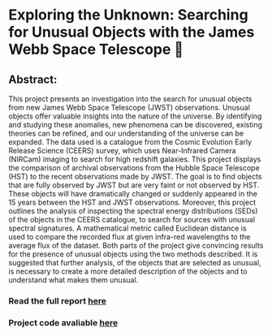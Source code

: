 # Exploring the Unknown: Searching for Unusual Objects with the James Webb Space Telescope 🔭
## Abstract:
This project presents an investigation into the search for unusual objects from new James Webb Space Telescope (JWST) observations. Unusual objects offer valuable insights into the nature of the universe. By identifying and studying these anomalies, new phenomena can be discovered, existing theories can be refined, and our understanding of the universe can be expanded. The data used is a catalogue from the Cosmic Evolution Early Release Science (CEERS) survey, which uses Near-Infrared Camera (NIRCam) imaging to search for high redshift galaxies. This project displays the comparison of archival observations from the Hubble Space Telescope (HST) to the recent observations made by JWST. The goal is to find objects that are fully observed by JWST but are very faint or not observed by HST. These objects will have dramatically changed or suddenly appeared in the 15 years between the HST and JWST observations. Moreover, this project outlines the analysis of inspecting the spectral energy distributions (SEDs) of the objects in the CEERS catalogue, to search for sources with unusual spectral signatures. A mathematical metric called Euclidean distance is used to compare the recorded flux at given infra-red wavelengths to the average flux of the dataset. Both parts of the project give convincing results for the presence of unusual objects using the two methods described. It is suggested that further analysis, of the objects that are selected as unusual, is necessary to create a more detailed description of the objects and to understand what makes them unusual.
### Read the full report [here](MPhys_FYP_Report_217867.pdf)
### Project code avaliable [here](Code)
